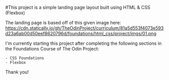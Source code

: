 #This project is a simple landing page layout built using HTML & CSS (Flexbox) 

The landing page is based off of this given image here: https://cdn.statically.io/gh/TheOdinProject/curriculum/81a5d553f4073e593d23a6ab00d50eef8620796d/foundations/html_css/project/imgs/01.png 

I'm currently starting this project after completing the following sections 
in the Foundations Course of The Odin Project: 

    - CSS Foundations 
    - Flexbox 
    
Thank you!